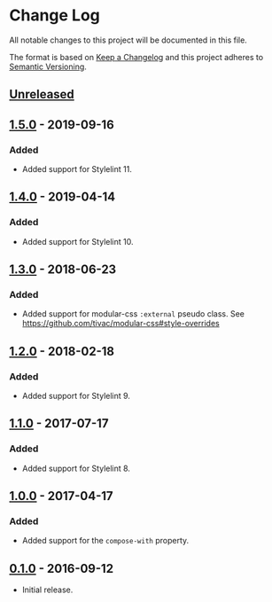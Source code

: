 # Change Log
All notable changes to this project will be documented in this file.

The format is based on [Keep a Changelog](http://keepachangelog.com/)
and this project adheres to [Semantic Versioning](http://semver.org/).

## [Unreleased]

## [1.5.0] - 2019-09-16
### Added
  * Added support for Stylelint 11.

## [1.4.0] - 2019-04-14
### Added
  * Added support for Stylelint 10.

## [1.3.0] - 2018-06-23
### Added
  * Added support for modular-css `:external` pseudo class.
    See https://github.com/tivac/modular-css#style-overrides

## [1.2.0] - 2018-02-18
### Added
  * Added support for Stylelint 9.

## [1.1.0] - 2017-07-17
### Added
  * Added support for Stylelint 8.

## [1.0.0] - 2017-04-17
### Added
  * Added support for the `compose-with` property.

## [0.1.0] - 2016-09-12
  * Initial release.

[Unreleased]: https://github.com/pascalduez/stylelint-config-css-modules/compare/1.5.0...HEAD
[1.5.0]: https://github.com/pascalduez/stylelint-config-css-modules/tags/1.5.0
[1.4.0]: https://github.com/pascalduez/stylelint-config-css-modules/tags/1.4.0
[1.3.0]: https://github.com/pascalduez/stylelint-config-css-modules/tags/1.3.0
[1.2.0]: https://github.com/pascalduez/stylelint-config-css-modules/tags/1.2.0
[1.1.0]: https://github.com/pascalduez/stylelint-config-css-modules/tags/1.1.0
[1.0.0]: https://github.com/pascalduez/stylelint-config-css-modules/tags/1.0.0
[0.1.0]: https://github.com/pascalduez/stylelint-config-css-modules/tags/0.1.0
